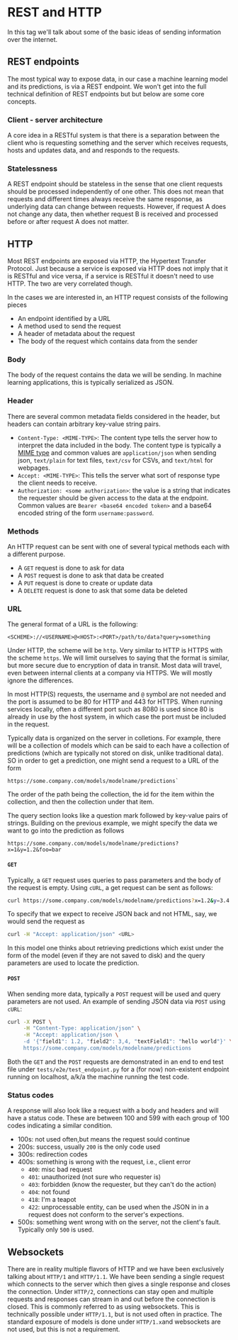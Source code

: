 # REST and HTTP

In this tag we'll talk about some of the basic ideas
of sending information over the internet.

## REST endpoints

The most typical way to expose data, in our case a machine
learning model and its predictions, is via a REST endpoint.
We won't get into the full technical definition of REST
endpoints but but below are some core concepts.

### Client - server architecture

A core idea in a RESTful system is that there is a separation
between the client who is requesting something and the server
which receives requests, hosts and updates data, and and
responds to the requests.

### Statelessness

A REST endpoint should be stateless in the sense that one
client requests should be processed independently of one
other. This does not mean that requests and different times
always receive the same response, as underlying data can
change between requests. However, if request A does not change
any data, then whether request B is received and processed before
or after request A does not matter.

## HTTP

Most REST endpoints are exposed via HTTP, the Hypertext Transfer
Protocol. Just because a service is exposed via HTTP does not
imply that it is RESTful and vice versa, if a service is RESTful
it doesn't need to use HTTP. The two are very correlated though.

In the cases we are interested in, an HTTP request consists of the
following pieces
- An endpoint identified by a URL
- A method used to send the request
- A header of metadata about the request
- The body of the request which contains data from the sender

### Body

The body of the request contains the data we will be sending.
In machine learning applications, this is typically serialized as JSON.

### Header

There are several common metadata fields considered in the header, but
headers can contain arbitrary key-value string pairs.

- `Content-Type: <MIME-TYPE>`: The content type tells the server how to
interpret the data included in the body. The content type is typically
a [MIME type](https://developer.mozilla.org/en-US/docs/Web/HTTP/Basics_of_HTTP/MIME_types/Common_types) and common values are `application/json` when sending json, `text/plain`
for text files, `text/csv` for CSVs, and `text/html` for webpages.
- `Accept: <MIME-TYPE>`: This tells the server what sort of response type the
client needs to receive.
- `Authorization: <some authorization>`: the value is a string that
indicates the requester should be given access to the data at the endpoint.
Common values are `Bearer <base64 encoded token>` and a base64 encoded
string of the form `username:password`.

### Methods

An HTTP request can be sent with one of several typical methods
each with a different purpose.

- A `GET` request is done to ask for data
- A `POST` request is done to ask that data be created
- A `PUT` request is done to create or update data
- A `DELETE` request is done to ask that some data be deleted


### URL

The general format of a URL is the following:

```
<SCHEME>://<USERNAME>@<HOST>:<PORT>/path/to/data?query=something
```

Under HTTP, the scheme will be `http`. Very similar to HTTP is
HTTPS with the scheme `https`. We will limit ourselves to saying that
the format is similar, but more secure due to encryption of data in
transit. Most data will travel, even between internal clients at a
company via HTTPS. We will mostly ignore the differences.

In most HTTP(S) requests, the username and `@` symbol are not needed
and the port is assumed to be 80 for HTTP and 443 for HTTPS. When
running services locally, often a different port such as 8080 is used
since 80 is already in use by the host system, in which case the
port must be included in the request.

Typically data is organized on the server in colletions. For example,
there will be a collection of models which can be said to each have
a collection of predictions (which are typically not stored on disk,
unlike traditional data). SO in order to get a prediction, one might
send a request to a URL of the form

```
https://some.company.com/models/modelname/predictions`
```

The order of the path being the collection, the id for the item within
the collection, and then the collection under that item.

The query section looks like a question mark followed by key-value
pairs of strings. Building on the previous example, we might
specify the data we want to go into the prediction as follows

```
https://some.company.com/models/modelname/predictions?x=1&y=1.2&foo=bar
```

#### `GET`

Typically, a `GET` request uses queries to pass parameters and
the body of the request is empty. Using `cURL`, a get request can
be sent as follows:

```bash
curl https://some.company.com/models/modelname/predictions?x=1.2&y=3.4
```

To specify that we expect to receive JSON back and not HTML, say, we
would send the request as

```bash
curl -H "Accept: application/json" <URL>
```

In this model one thinks about retrieving predictions which exist
under the form of the model (even if they are not saved to disk)
and the query parameters are used to locate the prediction.

#### `POST`

When sending more data, typically a `POST` request will be used
and query parameters are not used. An example of sending JSON
data via `POST` using `cURL`:

```bash
curl -X POST \
     -H "Content-Type: application/json" \
     -H "Accept: application/json \
     -d '{"field1": 1.2, "field2": 3,4, "textField1": "hello world"}' \
     https://some.company.com/models/modelname/predictions
```

Both the `GET` and the `POST` requests are demonstrated in an
end to end test file under `tests/e2e/test_endpoint.py` for a
(for now) non-existent endpoint running on localhost, a/k/a the
machine running the test code.

### Status codes

A response will also look like a request with a body and
headers and will have a status code. These are between 100
and 599 with each group of 100 codes indicating a similar condition.

- 100s: not used often,but means the request sould continue
- 200s: success, usually `200` is the only code used
- 300s: redirection codes
- 400s: something is wrong with the request, i.e., client error
    - `400`: misc bad request
    - `401`: unauthorized (not sure who requester is)
    - `403`: forbidden (know the requester, but they can't do the action)
    - `404`: not found
    - `418`: I'm a teapot
    - `422`: unprocessable entity, can be used when the JSON in
in a request does not conform to the server's expections.
- 500s: something went wrong with on the server, not the client's fault.
Typically only `500` is used.

## Websockets

There are in reality multiple flavors of HTTP and we have been exclusively
talking about `HTTP/1` and `HTTP/1.1`. We have been sending a single request which
connects to the server which then gives a single response and closes
the connection. Under `HTTP/2`, connections can stay open and
multiple requests and responses can stream in and out before the connection
is closed. This is commonly referred to as using websockets. This is
technically possible under `HTTP/1.1`, but is not used often in practice.
The standard exposure of models is done under `HTTP/1.x`and websockets are
not used, but this is not a requirement.
